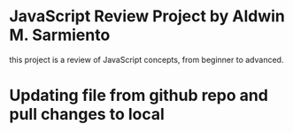 # JavaScript Review Project by Aldwin M. Sarmiento
this project is a review of JavaScript concepts, from beginner to advanced.
# Updating file from github repo and pull changes to local
